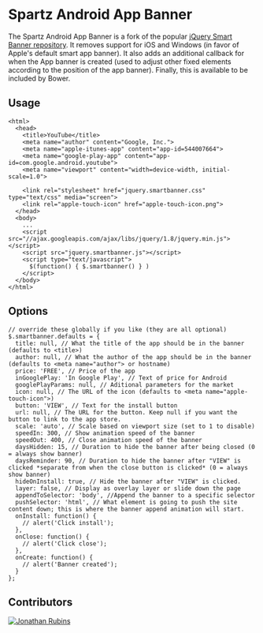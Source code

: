 Spartz Android App Banner
===================

The Spartz Android App Banner is a fork of the popular [jQuery Smart Banner repository][1]. It
removes support for iOS and Windows (in favor of Apple's default smart app banner). It also adds
an additional callback for when the App banner is created (used to adjust other fixed elements
according to the position of the app banner). Finally, this is available to be included by Bower.

## Usage ##
    <html>
      <head>
        <title>YouTube</title>
        <meta name="author" content="Google, Inc.">
        <meta name="apple-itunes-app" content="app-id=544007664">
        <meta name="google-play-app" content="app-id=com.google.android.youtube">
        <meta name="viewport" content="width=device-width, initial-scale=1.0">

        <link rel="stylesheet" href="jquery.smartbanner.css" type="text/css" media="screen">
        <link rel="apple-touch-icon" href="apple-touch-icon.png">
      </head>
      <body>
        ...
        <script src="//ajax.googleapis.com/ajax/libs/jquery/1.8/jquery.min.js"></script>
        <script src="jquery.smartbanner.js"></script>
        <script type="text/javascript">
          $(function() { $.smartbanner() } )
        </script>
      </body>
    </html>

## Options ##
    // override these globally if you like (they are all optional)
    $.smartbanner.defaults = {
      title: null, // What the title of the app should be in the banner (defaults to <title>)
      author: null, // What the author of the app should be in the banner (defaults to <meta name="author"> or hostname)
      price: 'FREE', // Price of the app
      inGooglePlay: 'In Google Play', // Text of price for Android
      googlePlayParams: null, // Aditional parameters for the market
      icon: null, // The URL of the icon (defaults to <meta name="apple-touch-icon">)
      button: 'VIEW', // Text for the install button
      url: null, // The URL for the button. Keep null if you want the button to link to the app store.
      scale: 'auto', // Scale based on viewport size (set to 1 to disable)
      speedIn: 300, // Show animation speed of the banner
      speedOut: 400, // Close animation speed of the banner
      daysHidden: 15, // Duration to hide the banner after being closed (0 = always show banner)
      daysReminder: 90, // Duration to hide the banner after "VIEW" is clicked *separate from when the close button is clicked* (0 = always show banner)
      hideOnInstall: true, // Hide the banner after "VIEW" is clicked.
      layer: false, // Display as overlay layer or slide down the page
      appendToSelector: 'body', //Append the banner to a specific selector
      pushSelector: 'html', // What element is going to push the site content down; this is where the banner append animation will start.
      onInstall: function() {
        // alert('Click install');
      },
      onClose: function() {
        // alert('Click close');
      },
      onCreate: function() {
        // alert('Banner created');
      }
    };

## Contributors

[![Jonathan Rubins](https://avatars2.githubusercontent.com/u/971647?v=3&s=140)](https://github.com/jrubins)

  [1]: https://github.com/jasny/jquery.smartbanner
